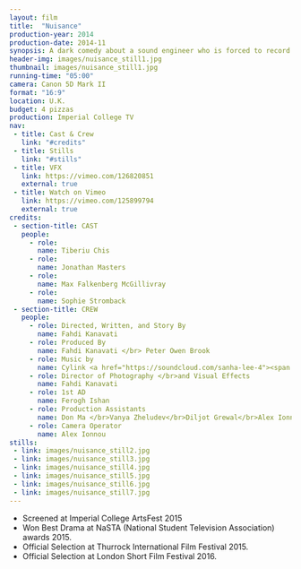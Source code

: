 ```yaml
---
layout: film
title:  "Nuisance"
production-year: 2014
production-date: 2014-11
synopsis: A dark comedy about a sound engineer who is forced to record a flutist that he thinks is terrible, except that everyone else disagrees.
header-img: images/nuisance_still1.jpg
thumbnail: images/nuisance_still1.jpg
running-time: "05:00"
camera: Canon 5D Mark II
format: "16:9"
location: U.K.
budget: 4 pizzas
production: Imperial College TV
nav:
 - title: Cast & Crew
   link: "#credits"
 - title: Stills
   link: "#stills"
 - title: VFX
   link: https://vimeo.com/126820851
   external: true
 - title: Watch on Vimeo
   link: https://vimeo.com/125899794
   external: true
credits:
 - section-title: CAST
   people: 
     - role:
       name: Tiberiu Chis
     - role:
       name: Jonathan Masters
     - role:
       name: Max Falkenberg McGillivray
     - role:
       name: Sophie Stromback
 - section-title: CREW
   people: 
     - role: Directed, Written, and Story By
       name: Fahdi Kanavati
     - role: Produced By
       name: Fahdi Kanavati </br> Peter Owen Brook
     - role: Music by
       name: Cylink <a href="https://soundcloud.com/sanha-lee-4"><span class="glyphicon glyphicon-music"></span></a>
     - role: Director of Photography </br>and Visual Effects
       name: Fahdi Kanavati
     - role: 1st AD
       name: Ferogh Ishan
     - role: Production Assistants
       name: Don Ma </br>Vanya Zheludev</br>Diljot Grewal</br>Alex Ionnou
     - role: Camera Operator
       name: Alex Ionnou
stills:
 - link: images/nuisance_still2.jpg
 - link: images/nuisance_still3.jpg
 - link: images/nuisance_still4.jpg
 - link: images/nuisance_still5.jpg
 - link: images/nuisance_still6.jpg
 - link: images/nuisance_still7.jpg
---
```


- Screened at Imperial College ArtsFest 2015
- Won Best Drama at NaSTA (National Student Television Association) awards 2015.
- Official Selection at Thurrock International Film Festival 2015.
- Official Selection at London Short Film Festival 2016.